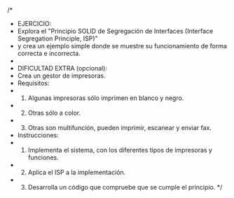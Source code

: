 /*
 * EJERCICIO:
 * Explora el "Principio SOLID de Segregación de Interfaces (Interface Segregation Principle, ISP)" 
 * y crea un ejemplo simple donde se muestre su funcionamiento de forma correcta e incorrecta.
 *
 * DIFICULTAD EXTRA (opcional):
 * Crea un gestor de impresoras.
 * Requisitos:
 * 1. Algunas impresoras sólo imprimen en blanco y negro.
 * 2. Otras sólo a color.
 * 3. Otras son multifunción, pueden imprimir, escanear y enviar fax.
 * Instrucciones:
 * 1. Implementa el sistema, con los diferentes tipos de impresoras y funciones.
 * 2. Aplica el ISP a la implementación.
 * 3. Desarrolla un código que compruebe que se cumple el principio.
 */